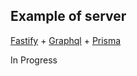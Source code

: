 ## Example of server

[Fastify](https://www.fastify.io/) + [Graphql](https://graphql.org/) + [Prisma](https://www.prisma.io/)

In Progress